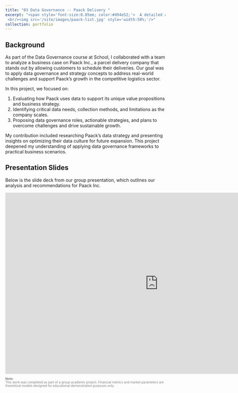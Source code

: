 ```yaml
---
title: "03 Data Governance -- Paack Delivery "
excerpt: "<span style='font-size:0.85em; color:#494e52;'>  A detailed analysis of Paack Inc.'s data governance challenges and strategic solutions (in school group project)...
 <br/><img src='/site/images/paack-list.jpg' style='width:50%;'/>"
collection: portfolio
---
```



## Background
As part of the Data Governance course at School, I collaborated with a team to analyze a business case on Paack Inc., a parcel delivery company that stands out by allowing customers to schedule their deliveries. Our goal was to apply data governance and strategy concepts to address real-world challenges and support Paack’s growth in the competitive logistics sector.

In this project, we focused on:
1. Evaluating how Paack uses data to support its unique value propositions and business strategy.
2. Identifying critical data needs, collection methods, and limitations as the company scales.
3. Proposing data governance roles, actionable strategies, and plans to overcome challenges and drive sustainable growth.

My contribution included researching Paack’s data strategy and presenting insights on optimizing their data culture for future expansion. This project deepened my understanding of applying data governance frameworks to practical business scenarios.

## Presentation Slides
Below is the slide deck from our group presentation, which outlines our analysis and recommendations for Paack Inc. 

<iframe src="https://docs.google.com/presentation/d/e/2PACX-1vS1c5BR6-rNgLdqOzVYmWnxetDaq_t0ey0cnL7K6c1YBbPPd3YOpYe9qBVV_PbX263HSohbQk-8YMQQ/pubembed?start=true&loop=true&delayms=2000" frameborder="0" width="960" height="569" allowfullscreen="true" mozallowfullscreen="true" webkitallowfullscreen="true"></iframe>


<p style="font-size: 0.7em; color: gray; text-align: left;">
  <strong>Note: </strong><br/>
  This work was completed as part of a group academic project. Financial metrics and market parameters are theoretical models designed for educational demonstration purposes only.
</p>
